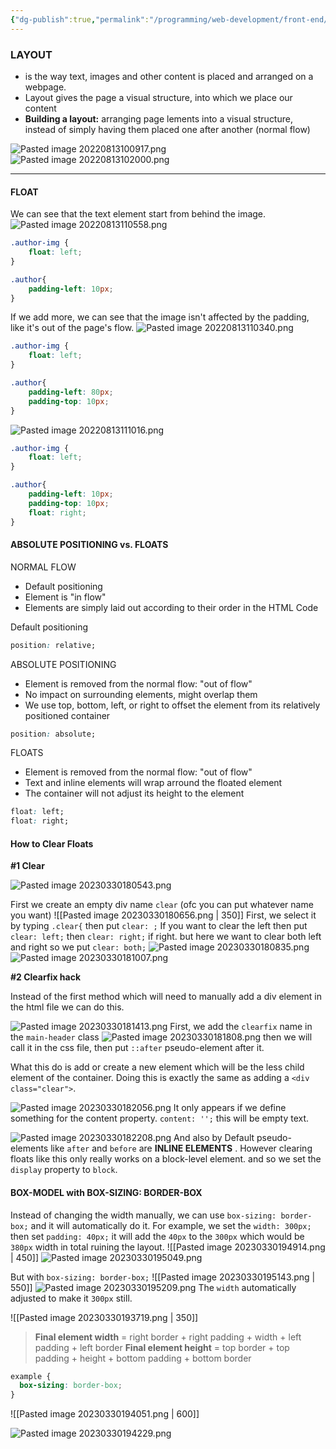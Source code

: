 ```yaml
---
{"dg-publish":true,"permalink":"/programming/web-development/front-end/css/layout/","tags":["programming","webdevelopment","frontend","css"]}
---
```



### LAYOUT

<ul>
<li>is the way text, images and other content is placed and arranged on a webpage.</li>
<li>Layout gives the page a visual structure, into which we place our content</li>
<li><b>Building a layout:</b> arranging page lements into a visual structure, instead of simply having them placed one after another (normal flow)</li>
</ul>

![Pasted image 20220813100917.png](/img/user/PROGRAMMING/Web%20Development/FrontEnd/CSS/assets/Pasted%20image%2020220813100917.png)
![Pasted image 20220813102000.png](/img/user/PROGRAMMING/Web%20Development/FrontEnd/CSS/assets/Pasted%20image%2020220813102000.png)

---

#### FLOAT

We can see that the text element start from behind the image.
![Pasted image 20220813110558.png](/img/user/PROGRAMMING/Web%20Development/FrontEnd/CSS/assets/Pasted%20image%2020220813110558.png)

```css
.author-img {
    float: left;
}

.author{
    padding-left: 10px;
}
```

If we add more, we can see that the image isn't affected by the padding, like it's out of the page's flow.
![Pasted image 20220813110340.png](/img/user/PROGRAMMING/Web%20Development/FrontEnd/CSS/assets/Pasted%20image%2020220813110340.png)

```css
.author-img {
    float: left;
}

.author{
    padding-left: 80px;
    padding-top: 10px;
}
```

![Pasted image 20220813111016.png](/img/user/PROGRAMMING/Web%20Development/FrontEnd/CSS/assets/Pasted%20image%2020220813111016.png)

```css
.author-img {
    float: left;
}

.author{
    padding-left: 10px;
    padding-top: 10px;
    float: right;
}
```

#### ABSOLUTE POSITIONING vs. FLOATS

NORMAL FLOW

<ul>
<li>Default positioning</li>
<li>Element is "in flow"</li>
<li>Elements are simply laid out according to their order in the HTML Code</li>
</ul>

Default positioning

```css
position: relative;
```

ABSOLUTE POSITIONING

<ul>
<li>Element is removed from the normal flow: "out of flow"</li>
<li>No impact on surrounding elements, might overlap them</li>
<li>We use top, bottom, left, or right to offset the element from its relatively positioned container</li>
</ul>

```css
position: absolute;
```

FLOATS

<ul>
<li>Element is removed from the normal flow: "out of flow"</li>
<li>Text and inline elements will wrap arround the floated element</li>
<li>The container will not adjust its height to the element</li>
</ul>

```css
float: left;
float: right;
```

#### How to Clear Floats

**#1 Clear**

![Pasted image 20230330180543.png](/img/user/PROGRAMMING/Web%20Development/FrontEnd/CSS/assets/Pasted%20image%2020230330180543.png)

First we create an empty div name `clear` (ofc you can put whatever name you want)
![[Pasted image 20230330180656.png \| 350]]
First, we select it by typing `.clear{` then put `clear: ;`
If you want to clear the left then put `clear: left;` then `clear: right;` if right. but here we want to clear both left and right so we put `clear: both;`
![Pasted image 20230330180835.png](/img/user/PROGRAMMING/Web%20Development/FrontEnd/CSS/assets/Pasted%20image%2020230330180835.png)
![Pasted image 20230330181007.png](/img/user/PROGRAMMING/Web%20Development/FrontEnd/CSS/assets/Pasted%20image%2020230330181007.png)

**#2 Clearfix hack**

Instead of the first method which will need to manually add a div element in the html file we can do this.

![Pasted image 20230330181413.png](/img/user/PROGRAMMING/Web%20Development/FrontEnd/CSS/assets/Pasted%20image%2020230330181413.png)
First, we add the `clearfix` name in the `main-header` class
![Pasted image 20230330181808.png](/img/user/PROGRAMMING/Web%20Development/FrontEnd/CSS/assets/Pasted%20image%2020230330181808.png)
then we will call it in the css file, then put `::after` pseudo-element after it.

What this do is add or create a new element which will be the less child element of the container. Doing this is exactly the same as adding a `<div class="clear">`.

![Pasted image 20230330182056.png](/img/user/PROGRAMMING/Web%20Development/FrontEnd/CSS/assets/Pasted%20image%2020230330182056.png)
It only appears if we define something for the content property.
`content: '';` this will be empty text.

![Pasted image 20230330182208.png](/img/user/PROGRAMMING/Web%20Development/FrontEnd/CSS/assets/Pasted%20image%2020230330182208.png)
And also by Default pseudo-elements like `after` and `before` are **INLINE ELEMENTS** . However clearing floats like this only really works on a block-level element. and so we set the `display` property to `block`.

#### BOX-MODEL with BOX-SIZING: BORDER-BOX

Instead of changing the width manually, we can use `box-sizing: border-box;` and it will automatically do it.
For example, we set the `width: 300px;` then set `padding: 40px;` it will add the `40px` to the `300px` which would be `380px` width in total ruining the layout.
![[Pasted image 20230330194914.png \| 450]]
![Pasted image 20230330195049.png](/img/user/PROGRAMMING/Web%20Development/FrontEnd/CSS/assets/Pasted%20image%2020230330195049.png)

But with `box-sizing: border-box;`
![[Pasted image 20230330195143.png \| 550]]
![Pasted image 20230330195209.png](/img/user/PROGRAMMING/Web%20Development/FrontEnd/CSS/assets/Pasted%20image%2020230330195209.png)
The `width` automatically adjusted to make it `300px` still.

![[Pasted image 20230330193719.png \| 350]]

> **Final element width** = right border + right padding + width + left padding + left border
> **Final element height** = top border + top padding + height + bottom padding + bottom border

```css
example {
  box-sizing: border-box;
}
```

![[Pasted image 20230330194051.png \| 600]]

![Pasted image 20230330194229.png](/img/user/PROGRAMMING/Web%20Development/FrontEnd/CSS/assets/Pasted%20image%2020230330194229.png)
